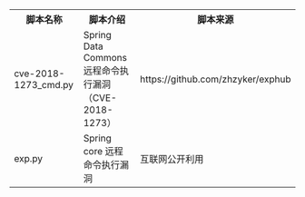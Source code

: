 <table>
<tr>
    <th>脚本名称</th>
    <th>脚本介绍</th>
    <th>脚本来源</th>
</tr>
<tr>
    <td>cve-2018-1273_cmd.py</td>
    <td>Spring Data Commons 远程命令执行漏洞（CVE-2018-1273）</td>
    <td>https://github.com/zhzyker/exphub</td>
</tr>
<tr>
    <td>exp.py</td>
    <td>Spring core 远程命令执行漏洞</td>
    <td>互联网公开利用</td>
</tr>

